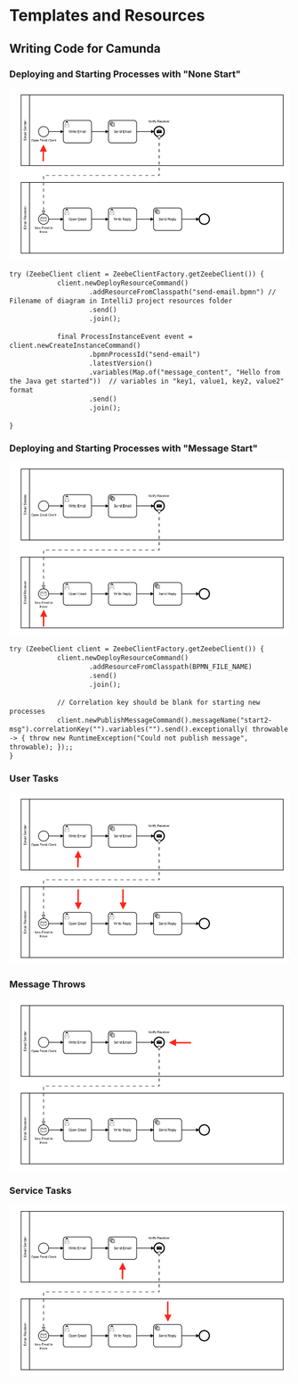 # Templates and Resources

## Writing Code for Camunda

### Deploying and Starting Processes with "None Start"

![None Start Example](images/example-bpmn-none-start.png)

```
try (ZeebeClient client = ZeebeClientFactory.getZeebeClient()) {
            client.newDeployResourceCommand()
                    .addResourceFromClasspath("send-email.bpmn") // Filename of diagram in IntelliJ project resources folder
                    .send()
                    .join();

            final ProcessInstanceEvent event = client.newCreateInstanceCommand()
                    .bpmnProcessId("send-email")
                    .latestVersion()
                    .variables(Map.of("message_content", "Hello from the Java get started"))  // variables in "key1, value1, key2, value2" format
                    .send()
                    .join();

}       
```

### Deploying and Starting Processes with "Message Start"

![Message Start Example](images/example-bpmn-msg-start.png)

```
try (ZeebeClient client = ZeebeClientFactory.getZeebeClient()) {
            client.newDeployResourceCommand()
                    .addResourceFromClasspath(BPMN_FILE_NAME)
                    .send()
                    .join();

            // Correlation key should be blank for starting new processes
            client.newPublishMessageCommand().messageName("start2-msg").correlationKey("").variables("").send().exceptionally( throwable -> { throw new RuntimeException("Could not publish message", throwable); });;
}
```

### User Tasks

![User Tasks Example](images/example-bpmn-user-tasks.png)

### Message Throws

![Message Throw Example](images/example-bpmn-msg-throw.png)

### Service Tasks

![Service Tasks Example](images/example-bpmn-service-tasks.png)
